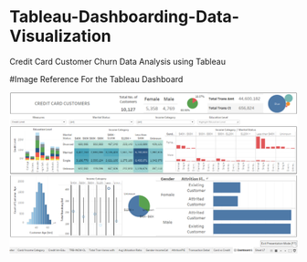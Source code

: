# Tableau-Dashboarding-Data-Visualization
Credit Card Customer Churn Data Analysis using Tableau 

#Image Reference For the Tableau Dashboard

<img src="2021-02-26 (16).png" alt="Tableau Dashboard">
